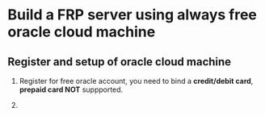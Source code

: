 # Build a FRP server using always free oracle cloud machine #

## Register and setup of oracle cloud machine ##

1. Register for free oracle account, you need to bind a **credit/debit card**, **prepaid card NOT** suppported.

2. 
